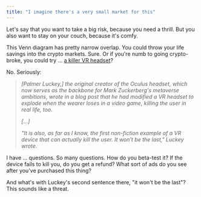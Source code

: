 ```yaml
---
title: "I imagine there's a very small market for this"
---
```


Let's say that you want to take a big risk, because you need a thrill. But you also want to stay on your couch, because it's comfy.

This Venn diagram has pretty narrow overlap. You could throw your life savings into the crypto markets. Sure. Or if you're numb to going crypto-broke, you could try … [a killer VR headset](https://www.businessinsider.com/oculus-creator-palmer-luckey-facebook-meta-vr-kill-real-life-2022-11)?

No. Seriously:

> *\[Palmer Luckey,\] the original creator of the Oculus headset, which now serves as the backbone for Mark Zuckerberg's metaverse ambitions, wrote in a blog post that he had modified a VR headset to explode when the wearer loses in a video game, killing the user in real life, too.*
> 
> *\[...\]*
> 
> _"It is also, as far as I know, the first non-fiction example of a VR device that can actually kill the user. It won't be the last," Luckey wrote._

I have … questions. So many questions. How do you beta-test it? If the device fails to kill you, do you get a refund? What sort of ads do you see after you've purchased this thing?

And what's with Luckey's second sentence there, "it won't be the last"? This sounds like a threat.
